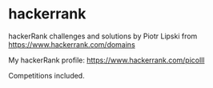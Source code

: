 # hackerrank
hackerRank challenges and solutions by Piotr Lipski
from https://www.hackerrank.com/domains

My hackerRank profile: https://www.hackerrank.com/picolll

Competitions included.

